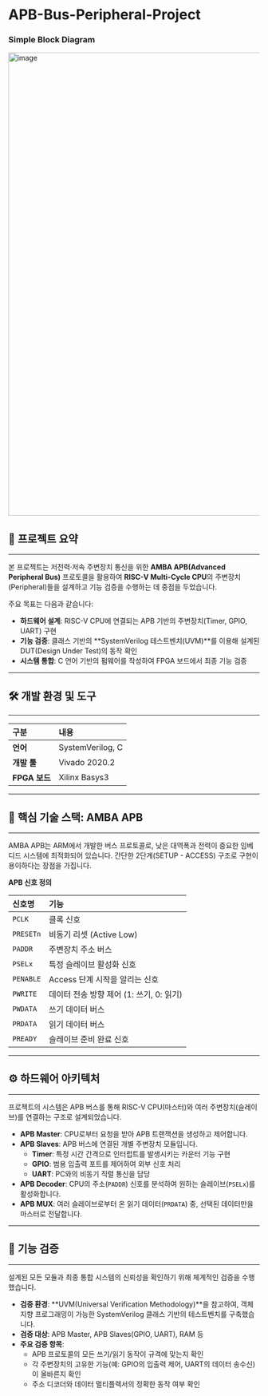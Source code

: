 # APB-Bus-Peripheral-Project


### Simple Block Diagram
<img width="1854" height="928" alt="image" src="https://github.com/user-attachments/assets/c59fbf45-360e-453c-b725-7bb20ccfa96c" />

## 📝 프로젝트 요약
---
본 프로젝트는 저전력·저속 주변장치 통신을 위한 **AMBA APB(Advanced Peripheral Bus)** 프로토콜을 활용하여 **RISC-V Multi-Cycle CPU**의 주변장치(Peripheral)들을 설계하고 기능 검증을 수행하는 데 중점을 두었습니다.

주요 목표는 다음과 같습니다:

* **하드웨어 설계**: RISC-V CPU에 연결되는 APB 기반의 주변장치(Timer, GPIO, UART) 구현
* **기능 검증**: 클래스 기반의 **SystemVerilog 테스트벤치(UVM)**를 이용해 설계된 DUT(Design Under Test)의 동작 확인
* **시스템 통합**: C 언어 기반의 펌웨어를 작성하여 FPGA 보드에서 최종 기능 검증

---
## 🛠️ 개발 환경 및 도구
---
| 구분 | 내용 |
|:---|:---|
| **언어** | SystemVerilog, C |
| **개발 툴** | Vivado 2020.2 |
| **FPGA 보드** | Xilinx Basys3 |

---
## 📖 핵심 기술 스택: AMBA APB
---
AMBA APB는 ARM에서 개발한 버스 프로토콜로, 낮은 대역폭과 전력이 중요한 임베디드 시스템에 최적화되어 있습니다. 간단한 2단계(SETUP - ACCESS) 구조로 구현이 용이하다는 장점을 가집니다.

**APB 신호 정의**

| 신호명 | 기능 |
|:---|:---|
| `PCLK` | 클록 신호 |
| `PRESETn` | 비동기 리셋 (Active Low) |
| `PADDR` | 주변장치 주소 버스 |
| `PSELx` | 특정 슬레이브 활성화 신호 |
| `PENABLE` | Access 단계 시작을 알리는 신호 |
| `PWRITE` | 데이터 전송 방향 제어 (1: 쓰기, 0: 읽기) |
| `PWDATA` | 쓰기 데이터 버스 |
| `PRDATA` | 읽기 데이터 버스 |
| `PREADY` | 슬레이브 준비 완료 신호 |

---
## ⚙️ 하드웨어 아키텍처
---
프로젝트의 시스템은 APB 버스를 통해 RISC-V CPU(마스터)와 여러 주변장치(슬레이브)를 연결하는 구조로 설계되었습니다.

* **APB Master**: CPU로부터 요청을 받아 APB 트랜잭션을 생성하고 제어합니다.
* **APB Slaves**: APB 버스에 연결된 개별 주변장치 모듈입니다.
    * **Timer**: 특정 시간 간격으로 인터럽트를 발생시키는 카운터 기능 구현
    * **GPIO**: 범용 입출력 포트를 제어하여 외부 신호 처리
    * **UART**: PC와의 비동기 직렬 통신을 담당
* **APB Decoder**: CPU의 주소(`PADDR`) 신호를 분석하여 원하는 슬레이브(`PSELx`)를 활성화합니다.
* **APB MUX**: 여러 슬레이브로부터 온 읽기 데이터(`PRDATA`) 중, 선택된 데이터만을 마스터로 전달합니다.

---
## 🔬 기능 검증
---
설계된 모든 모듈과 최종 통합 시스템의 신뢰성을 확인하기 위해 체계적인 검증을 수행했습니다.

* **검증 환경**: **UVM(Universal Verification Methodology)**을 참고하여, 객체 지향 프로그래밍이 가능한 SystemVerilog 클래스 기반의 테스트벤치를 구축했습니다.
* **검증 대상**: APB Master, APB Slaves(GPIO, UART), RAM 등
* **주요 검증 항목**:
    * APB 프로토콜의 모든 쓰기/읽기 동작이 규격에 맞는지 확인
    * 각 주변장치의 고유한 기능(예: GPIO의 입출력 제어, UART의 데이터 송수신)이 올바른지 확인
    * 주소 디코더와 데이터 멀티플렉서의 정확한 동작 여부 확인
